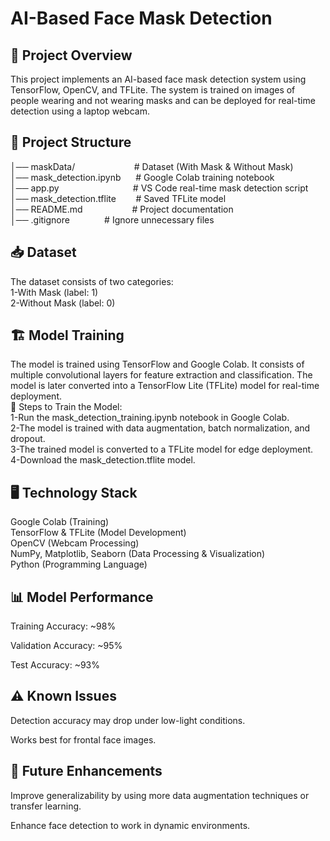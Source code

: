 # AI-Based Face Mask Detection

## 📌 Project Overview

This project implements an AI-based face mask detection system using TensorFlow, OpenCV, and TFLite. The system is trained on images of people wearing and not wearing masks and can be deployed for real-time detection using a laptop webcam.  

## 📂 Project Structure  
│── maskData/ &nbsp;&nbsp;&nbsp;&nbsp;&nbsp;&nbsp;&nbsp;&nbsp;&nbsp;&nbsp;&nbsp;&nbsp;&nbsp;&nbsp;&nbsp;&nbsp;&nbsp;&nbsp;&nbsp;&nbsp;&nbsp;&nbsp; # Dataset (With Mask & Without Mask)  
│── mask_detection.ipynb &nbsp;&nbsp;&nbsp;&nbsp;            # Google Colab training notebook  
│── app.py &nbsp;&nbsp;&nbsp;&nbsp;&nbsp;&nbsp;&nbsp;&nbsp;&nbsp;&nbsp;&nbsp;&nbsp;&nbsp;&nbsp;&nbsp;&nbsp;&nbsp;&nbsp;&nbsp;&nbsp;&nbsp;&nbsp;&nbsp;&nbsp;&nbsp;&nbsp;&nbsp;&nbsp;                        # VS Code real-time mask detection script  
│── mask_detection.tflite&nbsp;&nbsp;&nbsp;&nbsp;&nbsp;&nbsp;&nbsp;       # Saved TFLite model  
│── README.md &nbsp;&nbsp;&nbsp;&nbsp;&nbsp;&nbsp;&nbsp;&nbsp;&nbsp;&nbsp;&nbsp;&nbsp;&nbsp;&nbsp;&nbsp;&nbsp;&nbsp;&nbsp;            # Project documentation  
│── .gitignore &nbsp;&nbsp;&nbsp;&nbsp;&nbsp;&nbsp;&nbsp;&nbsp;&nbsp;&nbsp;&nbsp;&nbsp;            # Ignore unnecessary files

## 📥 Dataset
The dataset consists of two categories:  
1-With Mask (label: 1)  
2-Without Mask (label: 0)

## 🏗️ Model Training

The model is trained using TensorFlow and Google Colab. It consists of multiple convolutional layers for feature extraction and classification. The model is later converted into a TensorFlow Lite (TFLite) model for real-time deployment.  \
🔹 Steps to Train the Model:  
1-Run the mask_detection_training.ipynb notebook in Google Colab.  
2-The model is trained with data augmentation, batch normalization, and dropout.  
3-The trained model is converted to a TFLite model for edge deployment.  
4-Download the mask_detection.tflite model.  

## 🖥️ Technology Stack  
Google Colab (Training)  
TensorFlow & TFLite (Model Development)  
OpenCV (Webcam Processing)  
NumPy, Matplotlib, Seaborn (Data Processing & Visualization)  
Python (Programming Language)

## 📊 Model Performance

Training Accuracy: ~98%

Validation Accuracy: ~95%

Test Accuracy: ~93%

## ⚠️ Known Issues

Detection accuracy may drop under low-light conditions.

Works best for frontal face images.

## 🚀 Future Enhancements

Improve generalizability by using more data augmentation techniques or transfer learning.

Enhance face detection to work in dynamic environments.



